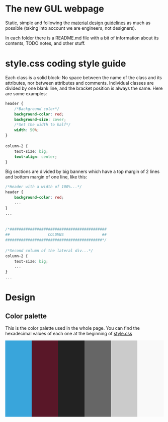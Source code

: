 # The new GUL webpage
Static, simple and following the [material design guidelines](https://material.io/) as much as possible (taking into account we are engineers, not designers).

In each folder there is a README.md file with a bit of information about its contents, TODO notes, and other stuff.

# style.css coding style guide
Each class is a solid block: No space between the name of the class and its attributes,
nor between attributes and comments. Individual classes are divided by one blank line, and the bracket position is always the same. Here are some examples:
```css
header {
    /*Background color*/
    background-color: red;
    background-size: cover;
    /*Set the width to half*/
    width: 50%;
}

column-2 {
    text-size: big;
    text-align: center;
}
```

Big sections are divided by big banners which have a top margin of 2 lines and bottom
margin of one line, like this:

```css
/*Header with a width of 100%...*/
header {
    background-color: red;
    ...
}
...


/*###########################################
##                 COLUMNS                 ##
###########################################*/

/*Second column of the lateral div...*/
column-2 {
    text-size: big;
    ...
}
...
```

# Design

## Color palette

This is the color palette used in the whole page. You can find the hexadecimal values of each one at the beginning of [style.css](style.css)

![GUL color palette image. From left to right: Hack3rs Red, Radio Blue, Dark gray, GUL Gray, Light gray and Lighter gray](etc/gul_palette.png)